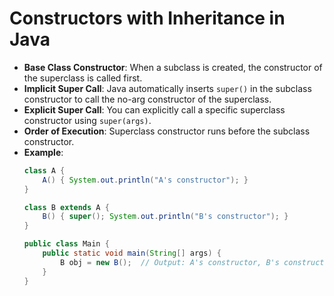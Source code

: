 # Constructors with Inheritance in Java

- **Base Class Constructor**: When a subclass is created, the constructor of the superclass is called first.
- **Implicit Super Call**: Java automatically inserts `super()` in the subclass constructor to call the no-arg constructor of the superclass.
- **Explicit Super Call**: You can explicitly call a specific superclass constructor using `super(args)`.
- **Order of Execution**: Superclass constructor runs before the subclass constructor.
- **Example**:
  ```java
  class A {
      A() { System.out.println("A's constructor"); }
  }

  class B extends A {
      B() { super(); System.out.println("B's constructor"); }
  }
  
  public class Main {
      public static void main(String[] args) {
          B obj = new B();  // Output: A's constructor, B's constructor
      }
  }
